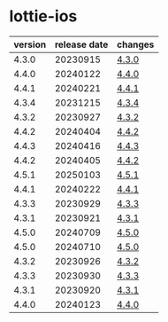 # lottie-ios	


|version|release date|changes|
|---|---|---|
|4.3.0|20230915|[4.3.0](./4.3.0-20230915.md)|
|4.4.0|20240122|[4.4.0](./4.4.0-20240122.md)|
|4.4.1|20240221|[4.4.1](./4.4.1-20240221.md)|
|4.3.4|20231215|[4.3.4](./4.3.4-20231215.md)|
|4.3.2|20230927|[4.3.2](./4.3.2-20230927.md)|
|4.4.2|20240404|[4.4.2](./4.4.2-20240404.md)|
|4.4.3|20240416|[4.4.3](./4.4.3-20240416.md)|
|4.4.2|20240405|[4.4.2](./4.4.2-20240405.md)|
|4.5.1|20250103|[4.5.1](./4.5.1-20250103.md)|
|4.4.1|20240222|[4.4.1](./4.4.1-20240222.md)|
|4.3.3|20230929|[4.3.3](./4.3.3-20230929.md)|
|4.3.1|20230921|[4.3.1](./4.3.1-20230921.md)|
|4.5.0|20240709|[4.5.0](./4.5.0-20240709.md)|
|4.5.0|20240710|[4.5.0](./4.5.0-20240710.md)|
|4.3.2|20230926|[4.3.2](./4.3.2-20230926.md)|
|4.3.3|20230930|[4.3.3](./4.3.3-20230930.md)|
|4.3.1|20230920|[4.3.1](./4.3.1-20230920.md)|
|4.4.0|20240123|[4.4.0](./4.4.0-20240123.md)|
